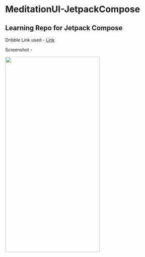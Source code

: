 # MeditationUI-JetpackCompose
## Learning Repo for Jetpack Compose

Dribble Link used - <a href="https://dribbble.com/shots/15822493-Meditation-Mobile-App">Link</a>

Screenshot - 

<img src = "https://github.com/Haneet-Arya/MeditationUI-JetpackCompose/assets/76744982/6ed97a1e-61b1-4b5f-b98f-50331178f2cc" width="300" height = "620">
